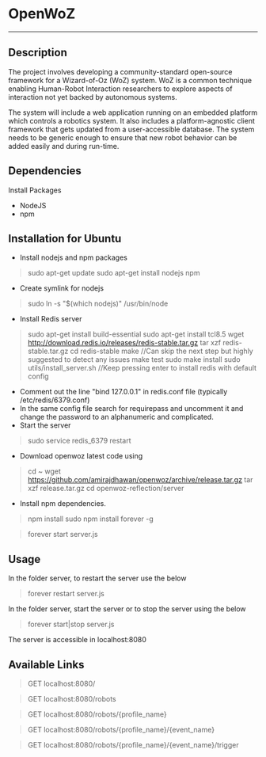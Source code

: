 # OpenWoZ
---
## Description
The project involves developing a community-standard open-source framework for a Wizard-of-Oz (WoZ) system. WoZ is a common technique enabling Human-Robot Interaction researchers to explore aspects of interaction not yet backed by autonomous systems.

The system will include a web application running on an embedded platform which controls a robotics system. It also includes a platform-agnostic client framework that gets updated from a user-accessible database. The system needs to be generic enough to ensure that new robot behavior can be added easily and during run-time.

## Dependencies
Install Packages

* NodeJS
* npm

## Installation for Ubuntu

* Install nodejs and npm packages

> sudo apt-get update
> sudo apt-get install nodejs npm

* Create symlink for nodejs

> sudo ln -s "$(which nodejs)" /usr/bin/node

* Install Redis server

> sudo apt-get install build-essential
> sudo apt-get install tcl8.5
> wget http://download.redis.io/releases/redis-stable.tar.gz
> tar xzf redis-stable.tar.gz
> cd redis-stable
> make
> //Can skip the next step but highly suggested to detect any issues
> make test
> sudo make install
> sudo utils/install_server.sh
> //Keep pressing enter to install redis with default config

* Comment out the line "bind 127.0.0.1" in redis.conf file (typically /etc/redis/6379.conf)
* In the same config file search for requirepass and uncomment it and change the password to an alphanumeric and complicated.
* Start the server

> sudo service redis_6379 restart

* Download openwoz latest code using

> cd ~
> wget https://github.com/amirajdhawan/openwoz/archive/release.tar.gz
> tar xzf release.tar.gz
> cd openwoz-reflection/server

* Install npm dependencies.

> npm install
> sudo npm install forever -g

> forever start server.js

## Usage
In the folder server, to restart the server use the below

> forever restart server.js

In the folder server, start the server or to stop the server using the below

> forever start|stop server.js

The server is accessible in localhost:8080

## Available Links

> GET localhost:8080/

> GET localhost:8080/robots

> GET localhost:8080/robots/{profile_name}

> GET localhost:8080/robots/{profile_name}/{event_name}

> GET localhost:8080/robots/{profile_name}/{event_name}/trigger
